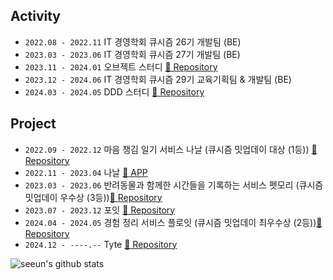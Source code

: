   
## Activity
- `2022.08 - 2022.11` IT 경영학회 큐시즘 26기 개발팀 (BE)
- `2023.03 - 2023.06` IT 경영학회 큐시즘 27기 개발팀 (BE)
- `2023.11 - 2024.01` 오브젝트 스터디 [🔗 Repository](https://github.com/JSON-loading-and-unloading/Object-Study)
- `2023.12 - 2024.06` IT 경영학회 큐시즘 29기 교육기획팀 & 개발팀 (BE)
- `2024.03 - 2024.05` DDD 스터디 [🔗 Repository](https://github.com/JSON-loading-and-unloading/DDD-start)

## Project
- `2022.09 - 2022.12` 마음 챙김 일기 서비스 나날 (큐시즘 밋업데이 대상 (1등)) [🔗 Repository](https://github.com/On-Log/Backend)
- `2022.11 - 2023.04` 나날 [📱 APP](https://apps.apple.com/kr/app/%EB%82%98%EB%82%A0-nanal/id6446810844)
- `2023.03 - 2023.06` 반려동물과 함께한 시간들을 기록하는 서비스 펫모리 (큐시즘 밋업데이 우수상 (3등))[🔗 Repository](https://github.com/KUSITMS-27th-TEAM3/BackEnd)
- `2023.07 - 2023.12` 포잇 [🔗 Repository](https://github.com/TEAM-SAMSION)
- `2024.04 - 2024.05` 경험 정리 서비스 플로잇 (큐시즘 밋업데이 최우수상 (2등))[🔗 Repository](https://github.com/KUSITMS-29th-TEAM-B/Backend)
- `2024.12 - ----.--` Tyte [🔗 Repository](https://github.com/TEAM-CLIP/Tyte-BE)

![seeun's github stats](https://github-readme-stats.vercel.app/api?username=isprogrammingfun&show_icons=true)
